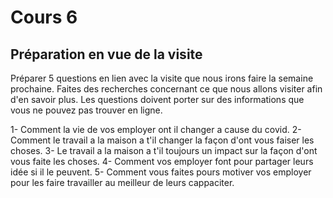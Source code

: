 # Cours 6
## Préparation en vue de la visite
Préparer 5 questions en lien avec la visite que nous irons faire la semaine prochaine. Faites des recherches concernant ce que nous allons visiter afin d'en savoir plus. Les questions doivent porter sur des informations que vous ne pouvez pas trouver en ligne. 

1- Comment la vie de vos employer ont il changer a cause du covid.
2- Comment le travail a la maison a t'il changer la façon d'ont vous faiser les choses.
3- Le travail a la maison a t'il toujours un impact sur la façon d'ont vous faite les choses.
4- Comment vos employer font pour partager leurs idée si il le peuvent.
5- Comment vous faites pours motiver vos employer pour les faire travailler au meilleur de leurs cappaciter.
